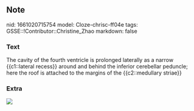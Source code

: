## Note
nid: 1661020715754
model: Cloze-chrisc-ff04e
tags: GSSE::!Contributor::Christine_Zhao
markdown: false

### Text
<div>
  <div>
    <div>
      <div>
        The cavity of the fourth ventricle is prolonged laterally
        as a narrow {{c1::lateral recess}} around and behind the
        inferior cerebellar peduncle; here the roof is attached to
        the margins of the {{c2::medullary striae}}
      </div>
    </div>
  </div>
</div>

### Extra
<img src="Screen%20Shot%202021-08-14%20at%201.26.29%20pm.png">
